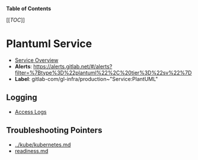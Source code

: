 <!-- MARKER: do not edit this section directly. Edit services/service-catalog.yml then run scripts/generate-docs -->

**Table of Contents**

[[_TOC_]]

#  Plantuml Service
* [Service Overview](https://dashboards.gitlab.net/d/plantuml-main/plantuml-overview)
* **Alerts**: https://alerts.gitlab.net/#/alerts?filter=%7Btype%3D%22plantuml%22%2C%20tier%3D%22sv%22%7D
* **Label**: gitlab-com/gl-infra/production~"Service:PlantUML"

## Logging

* [Access Logs](https://console.cloud.google.com/logs/query;query=resource.labels.target_proxy_name%3D%22k8s-tps-plantuml-plantuml--58df01f69d082883%22%0Aresource.type%3D%22http_load_balancer%22;timeRange=PT30M?project=gitlab-production)

## Troubleshooting Pointers

* [../kube/kubernetes.md](../kube/kubernetes.md)
* [readiness.md](readiness.md)
<!-- END_MARKER -->

<!-- ## Summary -->

<!-- ## Architecture -->

<!-- ## Performance -->

<!-- ## Scalability -->

<!-- ## Availability -->

<!-- ## Durability -->

<!-- ## Security/Compliance -->

<!-- ## Monitoring/Alerting -->

<!-- ## Links to further Documentation -->
